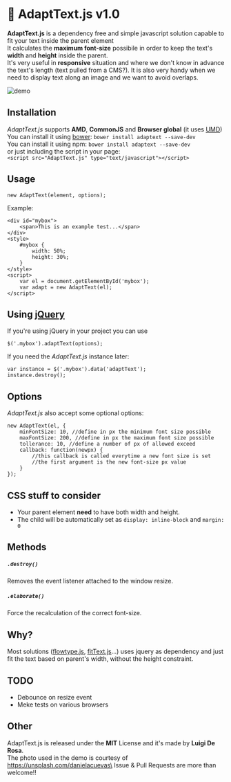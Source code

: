 :raised_hands: AdaptText.js v1.0
==============
**AdaptText.js** is a dependency free and simple javascript solution capable to fit your text inside the parent element\
It calculates the **maximum font-size** possibile in order to keep the text's **width** and **height** inside the parent.\
It's very useful in **responsive** situation and where we don't know in advance the text's length (text pulled from a CMS?). It is also very handy when we need to display text along an image and we want to avoid overlaps.

![demo](http://i.imgur.com/dpRozWf.gif "Demo")

Installation
-----
*AdaptText.js* supports **AMD**, **CommonJS** and **Browser global** (it uses [UMD](https://github.com/umdjs/umd))\
You can install it using [bower](http://bower.io): `bower install adaptext --save-dev`\
You can install it using npm: `bower install adaptext --save-dev`\
or just including the script in your page:\
`<script src="AdaptText.js" type="text/javascript"></script>`

Usage
-----

`new AdaptText(element, options);`

Example:
```
<div id="mybox">
    <span>This is an example test...</span>
</div>
<style>
    #mybox {
        width: 50%;
        height: 30%;
    }
</style>
<script>
    var el = document.getElementById('mybox');
    var adapt = new AdaptText(el);
</script>
```

Using [jQuery](http://www.jquery.com)
-----
If you're using jQuery in your project you can use
```
$('.mybox').adaptText(options);
```

If you need the *AdaptText.js* instance later:
```
var instance = $('.mybox').data('adaptText');
instance.destroy();
```

Options
-----
*AdaptText.js* also accept some optional options:
```
new AdaptText(el, {
    minFontSize: 10, //define in px the minimum font size possible
    maxFontSize: 200, //define in px the maximum font size possible
    tollerance: 10, //define a number of px of allowed exceed
    callback: function(newpx) {
        //this callback is called everytime a new font size is set
        //the first argument is the new font-size px value
    }
});
```
CSS stuff to consider
-----
- Your parent element **need** to have both width and height.
- The child will be automatically set as `display: inline-block` and `margin: 0`

Methods
-----
##### `.destroy()`
Removes the event listener attached to the window resize.

##### `.elaborate()`
Force the recalculation of the correct font-size.

Why?
-----
Most solutions ([flowtype.js](https://github.com/simplefocus/FlowType.JS/), [fitText.js](https://github.com/davatron5000/FitText.js)...) uses jquery as dependency and just fit the text based on parent's width, without the height constraint.

TODO
-----
- Debounce on resize event
- Meke tests on various browsers

Other
-----
AdaptText.js is released under the **MIT** License and it's made by **Luigi De Rosa**.\
The photo used in the demo is courtesy of https://unsplash.com/danielacuevas\
Issue & Pull Requests are more than welcome!!
